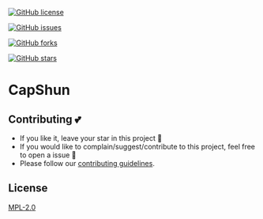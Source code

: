 [![GitHub license](https://img.shields.io/github/license/devcer/CapShun)](https://github.com/devcer/CapShun/blob/master/LICENSE)

[![GitHub issues](https://img.shields.io/github/issues/devcer/CapShun)](https://github.com/devcer/CapShun/issues)

[![GitHub forks](https://img.shields.io/github/forks/devcer/CapShun)](https://github.com/devcer/CapShun/network)

[![GitHub stars](https://img.shields.io/github/stars/devcer/CapShun)](https://github.com/devcer/CapShun/stargazers)

# CapShun


## Contributing :two_hearts:
- If you like it, leave your star in this project :star2:
- If you would like to complain/suggest/contribute to this project, feel free to open a issue :heart_decoration:
- Please follow our [contributing guidelines](/CONTRIBUTING.MD). 

## License
[MPL-2.0](https://github.com/devcer/CapShun/blob/master/LICENSE)
